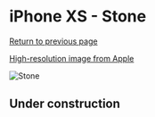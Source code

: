 # iPhone XS - Stone

[Return to previous page](/iphone_x)

[High-resolution image from Apple](https://store.storeimages.cdn-apple.com/8756/as-images.apple.com/is/MRWD2?wid=4500&hei=4500&fmt=png)

<div style="width: 500px"><img src="/almost_uncompressed/MRWD2.webp" alt="Stone"></div>

## Under construction
